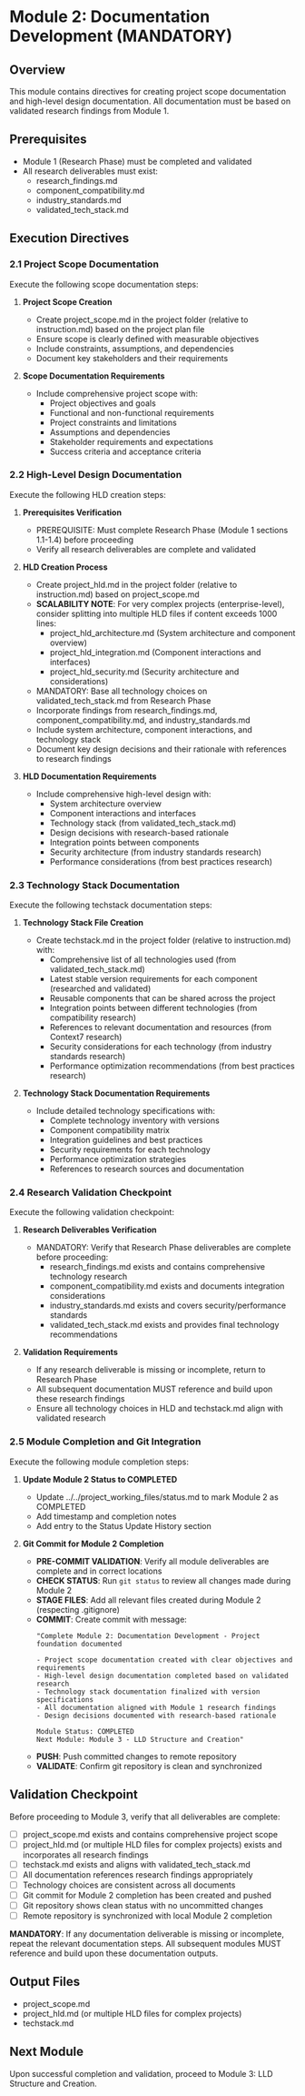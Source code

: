 # Module 2: Documentation Development (MANDATORY)

## Overview
This module contains directives for creating project scope documentation and high-level design documentation. All documentation must be based on validated research findings from Module 1.

## Prerequisites
- Module 1 (Research Phase) must be completed and validated
- All research deliverables must exist:
  - research_findings.md
  - component_compatibility.md
  - industry_standards.md
  - validated_tech_stack.md

## Execution Directives

### 2.1 Project Scope Documentation

Execute the following scope documentation steps:

1. **Project Scope Creation**
   - Create project_scope.md in the project folder (relative to instruction.md) based on the project plan file
   - Ensure scope is clearly defined with measurable objectives
   - Include constraints, assumptions, and dependencies
   - Document key stakeholders and their requirements

2. **Scope Documentation Requirements**
   - Include comprehensive project scope with:
     - Project objectives and goals
     - Functional and non-functional requirements
     - Project constraints and limitations
     - Assumptions and dependencies
     - Stakeholder requirements and expectations
     - Success criteria and acceptance criteria

### 2.2 High-Level Design Documentation

Execute the following HLD creation steps:

1. **Prerequisites Verification**
   - PREREQUISITE: Must complete Research Phase (Module 1 sections 1.1-1.4) before proceeding
   - Verify all research deliverables are complete and validated

2. **HLD Creation Process**
   - Create project_hld.md in the project folder (relative to instruction.md) based on project_scope.md
   - **SCALABILITY NOTE**: For very complex projects (enterprise-level), consider splitting into multiple HLD files if content exceeds 1000 lines:
     - project_hld_architecture.md (System architecture and component overview)
     - project_hld_integration.md (Component interactions and interfaces)
     - project_hld_security.md (Security architecture and considerations)
   - MANDATORY: Base all technology choices on validated_tech_stack.md from Research Phase
   - Incorporate findings from research_findings.md, component_compatibility.md, and industry_standards.md
   - Include system architecture, component interactions, and technology stack
   - Document key design decisions and their rationale with references to research findings

3. **HLD Documentation Requirements**
   - Include comprehensive high-level design with:
     - System architecture overview
     - Component interactions and interfaces
     - Technology stack (from validated_tech_stack.md)
     - Design decisions with research-based rationale
     - Integration points between components
     - Security architecture (from industry standards research)
     - Performance considerations (from best practices research)

### 2.3 Technology Stack Documentation

Execute the following techstack documentation steps:

1. **Technology Stack File Creation**
   - Create techstack.md in the project folder (relative to instruction.md) with:
     - Comprehensive list of all technologies used (from validated_tech_stack.md)
     - Latest stable version requirements for each component (researched and validated)
     - Reusable components that can be shared across the project
     - Integration points between different technologies (from compatibility research)
     - References to relevant documentation and resources (from Context7 research)
     - Security considerations for each technology (from industry standards research)
     - Performance optimization recommendations (from best practices research)

2. **Technology Stack Documentation Requirements**
   - Include detailed technology specifications with:
     - Complete technology inventory with versions
     - Component compatibility matrix
     - Integration guidelines and best practices
     - Security requirements for each technology
     - Performance optimization strategies
     - References to research sources and documentation

### 2.4 Research Validation Checkpoint

Execute the following validation checkpoint:

1. **Research Deliverables Verification**
   - MANDATORY: Verify that Research Phase deliverables are complete before proceeding:
     - research_findings.md exists and contains comprehensive technology research
     - component_compatibility.md exists and documents integration considerations
     - industry_standards.md exists and covers security/performance standards
     - validated_tech_stack.md exists and provides final technology recommendations

2. **Validation Requirements**
   - If any research deliverable is missing or incomplete, return to Research Phase
   - All subsequent documentation MUST reference and build upon these research findings
   - Ensure all technology choices in HLD and techstack.md align with validated research

### 2.5 Module Completion and Git Integration

Execute the following module completion steps:

1. **Update Module 2 Status to COMPLETED**
   - Update ../../project_working_files/status.md to mark Module 2 as COMPLETED
   - Add timestamp and completion notes
   - Add entry to the Status Update History section

2. **Git Commit for Module 2 Completion**
   - **PRE-COMMIT VALIDATION**: Verify all module deliverables are complete and in correct locations
   - **CHECK STATUS**: Run `git status` to review all changes made during Module 2
   - **STAGE FILES**: Add all relevant files created during Module 2 (respecting .gitignore)
   - **COMMIT**: Create commit with message:
     ```
     "Complete Module 2: Documentation Development - Project foundation documented

     - Project scope documentation created with clear objectives and requirements
     - High-level design documentation completed based on validated research
     - Technology stack documentation finalized with version specifications
     - All documentation aligned with Module 1 research findings
     - Design decisions documented with research-based rationale

     Module Status: COMPLETED
     Next Module: Module 3 - LLD Structure and Creation"
     ```
   - **PUSH**: Push committed changes to remote repository
   - **VALIDATE**: Confirm git repository is clean and synchronized

## Validation Checkpoint

Before proceeding to Module 3, verify that all deliverables are complete:

- [ ] project_scope.md exists and contains comprehensive project scope
- [ ] project_hld.md (or multiple HLD files for complex projects) exists and incorporates all research findings
- [ ] techstack.md exists and aligns with validated_tech_stack.md
- [ ] All documentation references research findings appropriately
- [ ] Technology choices are consistent across all documents
- [ ] Git commit for Module 2 completion has been created and pushed
- [ ] Git repository shows clean status with no uncommitted changes
- [ ] Remote repository is synchronized with local Module 2 completion

**MANDATORY**: If any documentation deliverable is missing or incomplete, repeat the relevant documentation steps. All subsequent modules MUST reference and build upon these documentation outputs.

## Output Files
- project_scope.md
- project_hld.md (or multiple HLD files for complex projects)
- techstack.md

## Next Module
Upon successful completion and validation, proceed to Module 3: LLD Structure and Creation.